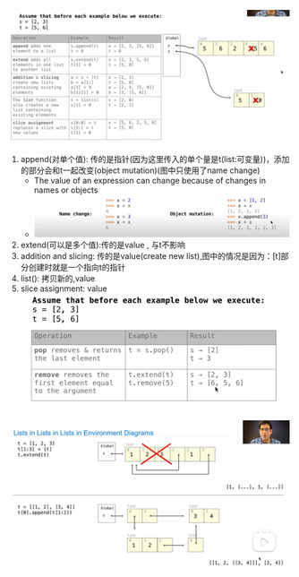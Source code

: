 ![alt text](image.png)
1. append(对单个值): 传的是指针(因为这里传入的单个量是t(list:可变量))，添加的部分会和t一起改变(object mutation)(图中只使用了name change)
   - The value of an expression can change because of changes in names or objects
   - ![alt text](image-2.png) 
2. extend(可以是多个值):传的是value , 与t不影响
3. addition and slicing: 传的是value(create new list),图中的情况是因为：[t]部分创建时就是一个指向t的指针
4. list(): 拷贝新的,value
5. slice assignment: value
![alt text](image-1.png)

![alt text](image-3.png)